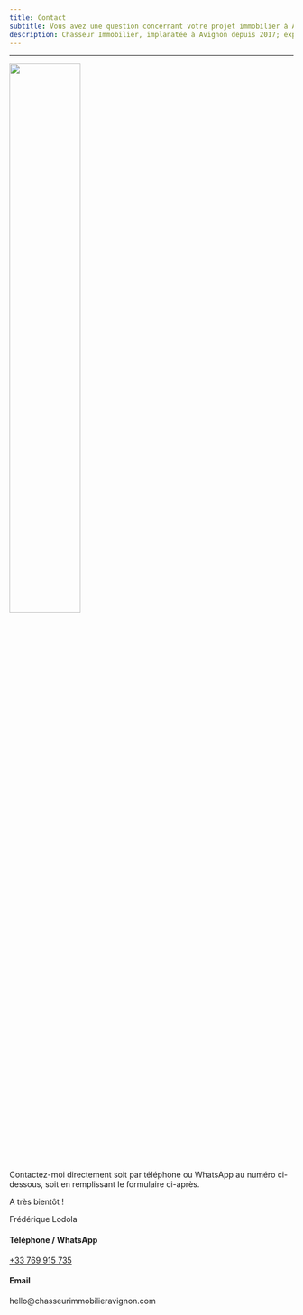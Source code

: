 ```yaml
---
title: Contact
subtitle: Vous avez une question concernant votre projet immobilier à Avignon ? Je serai ravie de vous aider !
description: Chasseur Immobilier, implanatée à Avignon depuis 2017; experte du marché local et alentour.
---
```


---

<section id="" class="">
  <div class="container">
    <div class="row align-items-center">
      <div class="col-lg-4 col-10 mx-md-auto">
        <img class="ml-lg-5 img-fluid rounded-circle shadow" src="{{ '/assets/img/frederique-lodola/Frederique-Lodola-chasseur-immo-a-Avignon.jpeg' | relative_url }}" width="50%">
      </div>
      <div class="col-lg-8">
        <p>Contactez-moi directement soit par téléphone ou WhatsApp au numéro ci-dessous, soit en remplissant le formulaire ci-après.</p>
        <p>A très bientôt !</p>
        <p>Frédérique Lodola</p>
      </div>
    </div>
  </div>
</section>

<section>
<div class="contactus-3">
  <div class="container">
    <div class="row">
      <div class="col-lg-6 col-md-6 col-6">
        <div class="info info-hover">
          <div class="icon icon-shape icon-shape-primary icon-lg shadow rounded-circle text-primary">
            <i class="ni ni-mobile-button"></i>
          </div>
          <h4 class="info-title">Téléphone / WhatsApp</h4>
          <p class="description px-0"><a href="tel:+33769915735">+33 769 915 735</a></p>
        </div>
      </div>
      <div class="col-lg-6 col-md-6 col-6">
        <div class="info info-hover">
          <div class="icon icon-shape icon-shape-primary icon-lg shadow rounded-circle text-primary">
            <i class="ni ni-email-83"></i>
          </div>
          <h4 class="info-title">Email</h4>
          <p class="description px-0">hello@chasseurimmobilieravignon.com</p>
        </div>
      </div>
    </div>
  </div>
</div>
</section>